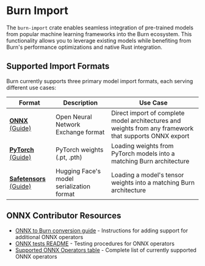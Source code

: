 # Burn Import

The `burn-import` crate enables seamless integration of pre-trained models from popular machine
learning frameworks into the Burn ecosystem. This functionality allows you to leverage existing
models while benefiting from Burn's performance optimizations and native Rust integration.

## Supported Import Formats

Burn currently supports three primary model import formats, each serving different use cases:

| Format                                                                              | Description                               | Use Case                                                                                               |
| ----------------------------------------------------------------------------------- | ----------------------------------------- | ------------------------------------------------------------------------------------------------------ |
| [**ONNX** (Guide)](https://burn.dev/books/burn//import/onnx-model.html)               | Open Neural Network Exchange format       | Direct import of complete model architectures and weights from any framework that supports ONNX export |
| [**PyTorch** (Guide)](https://burn.dev/books/burn//import/pytorch-model.html)         | PyTorch weights (.pt, .pth)               | Loading weights from PyTorch models into a matching Burn architecture                                  |
| [**Safetensors** (Guide)](https://burn.dev/books/burn//import/safetensors-model.html) | Hugging Face's model serialization format | Loading a model's tensor weights into a matching Burn architecture                                     |

## ONNX Contributor Resources

- [ONNX to Burn conversion guide](https://burn.dev/contributor-book/guides/onnx-to-burn-conversion-tool.html) -
  Instructions for adding support for additional ONNX operators
- [ONNX tests README](https://github.com/tracel-ai/burn/blob/main/crates/burn-import/onnx-tests/README.md) -
  Testing procedures for ONNX operators
- [Supported ONNX Operators table](https://github.com/tracel-ai/burn/blob/main/crates/burn-import/SUPPORTED-ONNX-OPS.md) -
  Complete list of currently supported ONNX operators
